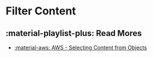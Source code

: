 # Filter Content

## :material-playlist-plus: Read Mores

- [:material-aws: AWS - Selecting Content from Objects](https://docs.aws.amazon.com/AmazonS3/latest/userguide/selecting-content-from-objects.html)
